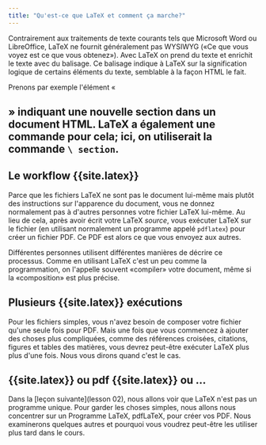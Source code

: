 ```yaml
---
title: "Qu'est-ce que LaTeX et comment ça marche?"
---
```


Contrairement aux traitements de texte courants tels que Microsoft Word ou LibreOffice, LaTeX
ne fournit généralement pas WYSIWYG («Ce que vous voyez est ce que vous obtenez»). Avec LaTeX
on prend du texte et enrichit le texte avec du balisage. Ce balisage indique à LaTeX
sur la signification logique de certains éléments du texte, semblable à la façon
HTML le fait.

Prenons par exemple l'élément «<h2>» indiquant une nouvelle section dans un document HTML.
LaTeX a également une commande pour cela; ici, on utiliserait la commande `\ section`.

## Le workflow {{site.latex}}

Parce que les fichiers LaTeX ne sont pas le document lui-même mais plutôt des instructions
sur l'apparence du document, vous ne donnez normalement pas à d'autres personnes
votre fichier LaTeX lui-même. Au lieu de cela, après avoir écrit votre LaTeX _source_, vous
exécuter LaTeX sur le fichier (en utilisant normalement un programme appelé `pdflatex`) pour
créer un fichier PDF. Ce PDF est alors ce que vous envoyez aux autres.

Différentes personnes utilisent différentes manières de décrire ce processus. Comme en utilisant LaTeX
c'est un peu comme la programmation, on l'appelle souvent «compiler» votre document, même si
la «composition» est plus précise.

## Plusieurs {{site.latex}} exécutions

Pour les fichiers simples, vous n'avez besoin de composer votre fichier qu'une seule fois pour
PDF. Mais une fois que vous commencez à ajouter des choses plus compliquées, comme des références croisées,
citations, figures et tables des matières, vous devrez peut-être exécuter LaTeX plus
plus d'une fois. Nous vous dirons quand c'est le cas.

## {{site.latex}} ou pdf {{site.latex}} ou ...

Dans la [leçon suivante](lesson 02), nous allons voir que LaTeX n'est pas un
programme unique. Pour garder les choses simples, nous allons nous concentrer sur un
Programme LaTeX, pdfLaTeX, pour créer vos PDF. Nous examinerons quelques autres
et pourquoi vous voudrez peut-être les utiliser plus tard dans le cours.
